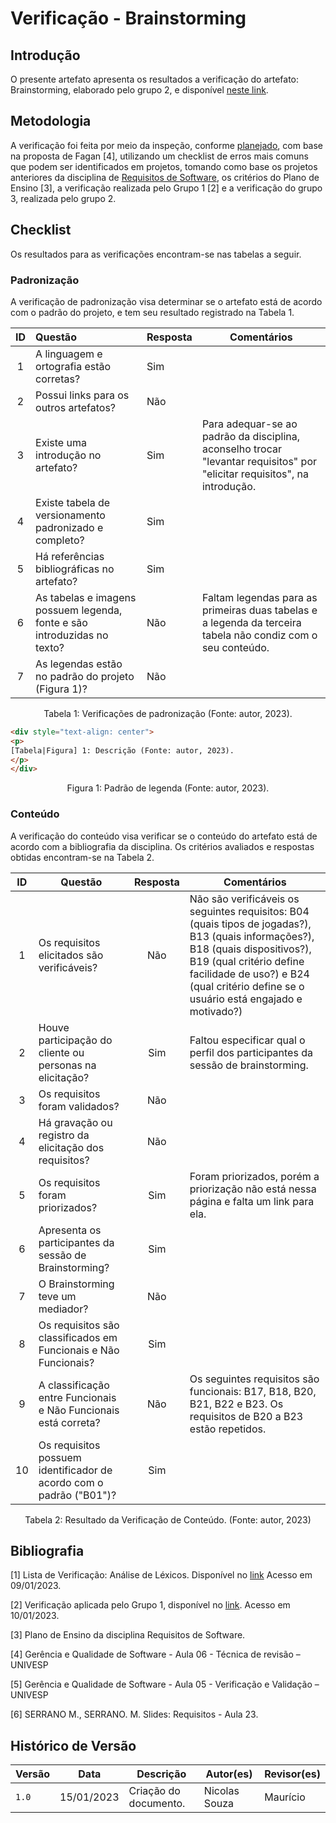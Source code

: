 # Verificação - Brainstorming

## Introdução

O presente artefato apresenta os resultados a verificação do artefato: Brainstorming, elaborado pelo grupo 2, e disponível [neste link](../elicitacao/brainstorming.md).

## Metodologia

A verificação foi feita por meio da inspeção, conforme [planejado](planejamento.md), com base na proposta de Fagan [4], utilizando um checklist de erros mais comuns que podem ser identificados em projetos, tomando como base os projetos anteriores da disciplina de [Requisitos de Software](https://github.com/Requisitos-de-Software), os critérios do Plano de Ensino [3], a verificação realizada pelo Grupo 1 [2] e a verificação do grupo 3, realizada pelo grupo 2.

## Checklist

Os resultados para as verificações encontram-se nas tabelas a seguir.

### Padronização

A verificação de padronização visa determinar se o artefato está de acordo com o padrão do projeto, e tem seu resultado registrado na Tabela 1.

|ID |            Questão                                     | Resposta | Comentários  |
|:-:| :----------------------------------------------------- | ---------| ------------ |
| 1 | A linguagem e ortografia estão corretas?               | Sim |
| 2 | Possui links para os outros artefatos?                 | Não |
| 3 | Existe uma introdução no artefato?                     | Sim |  Para adequar-se ao padrão da disciplina, aconselho trocar "levantar requisitos" por "elicitar requisitos", na introdução.
| 4 | Existe tabela de versionamento padronizado e completo? | Sim |
| 5 | Há referências bibliográficas no artefato?             |Sim |
| 6 | As tabelas e imagens possuem legenda, fonte e são introduzidas no texto? | Não | Faltam legendas para as primeiras duas tabelas e a legenda da terceira tabela não condiz com o seu conteúdo. |
| 7 | As legendas estão no padrão do projeto (Figura 1)?  | Não |

<div style="text-align: center">
<p>
Tabela 1: Verificações de padronização (Fonte: autor, 2023).
</p>
</div>

```html
<div style="text-align: center">
<p>
[Tabela|Figura] 1: Descrição (Fonte: autor, 2023).
</p>
</div>
```

<div style="text-align: center">
<p>
Figura 1: Padrão de legenda (Fonte: autor, 2023).
</p>
</div>

### Conteúdo

A verificação do conteúdo visa verificar se o conteúdo do artefato está de acordo com a bibliografia da disciplina. Os critérios avaliados e respostas obtidas encontram-se na Tabela 2.

ID | Questão | Resposta | Comentários
:-: | - | :-: | -
1 | Os requisitos elicitados são verificáveis? | Não | Não são verificáveis os seguintes requisitos: B04 (quais tipos de jogadas?), B13 (quais informações?), B18 (quais dispositivos?), B19 (qual critério define facilidade de uso?) e B24 (qual critério define se o usuário está engajado e motivado?)
2 | Houve participação do cliente ou personas na elicitação? | Sim | Faltou especificar qual o perfil dos participantes da sessão de brainstorming.
3 | Os requisitos foram validados? | Não |
4 | Há gravação ou registro da elicitação dos requisitos? | Não |
5 | Os requisitos foram priorizados? | Sim | Foram priorizados, porém a priorização não está nessa página e falta um link para ela.
6 | Apresenta os participantes da sessão de Brainstorming? | Sim |
7 | O Brainstorming teve um mediador? | Não |
8 | Os requisitos são classificados em Funcionais e Não Funcionais? | Sim |
9 | A classificação entre Funcionais e Não Funcionais está correta? | Não | Os seguintes requisitos são funcionais: B17, B18, B20, B21, B22 e B23. Os requisitos de B20 a B23 estão repetidos.
10 | Os requisitos possuem identificador de acordo com o padrão ("B01")? | Sim |

<div style="text-align: center">
<p>
Tabela 2: Resultado da Verificação de Conteúdo. (Fonte: autor, 2023)
</p>
</div>

## Bibliografia

[1] Lista de Verificação: Análise de Léxicos. Disponível no [link](https://requisitos-de-software.github.io/2019.2-Duolingo/analise/verificacao/inspecaoLéxico/) Acesso em 09/01/2023.

[2] Verificação aplicada pelo Grupo 1, disponível no [link](https://requisitos-de-software.github.io/2022.2-Grasshopper/analise-de-requisitos/verificacao/testePiloto-Lichess/lexicos-Lichess/). Acesso em 10/01/2023.

[3] Plano de Ensino da disciplina Requisitos de Software.

[4] Gerência e Qualidade de Software - Aula 06 - Técnica de revisão – UNIVESP<br/>

[5] Gerência e Qualidade de Software - Aula 05 - Verificação e Validação – UNIVESP<br/>

[6] SERRANO M., SERRANO. M. Slides: Requisitos - Aula 23.<br/>

## Histórico de Versão

| Versão | Data          | Descrição                          | Autor(es)     |  Revisor(es)  |
| ------ | ------------- | ---------------------------------- | ------------- | ------------- |
| `1.0`  | 15/01/2023    | Criação do documento.              | Nicolas Souza | Maurício      |

